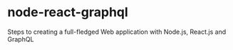 # node-react-graphql
Steps to creating a full-fledged Web application with Node.js, React.js and GraphQL
